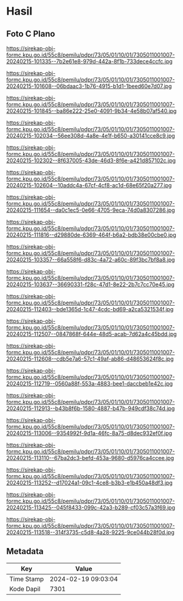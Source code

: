 # Hasil

## Foto C Plano

https://sirekap-obj-formc.kpu.go.id/55c8/pemilu/pdpr/73/05/01/10/01/7305011001007-20240215-101335--7b2e61e8-979d-442a-8f1b-733dece4ccfc.jpg

https://sirekap-obj-formc.kpu.go.id/55c8/pemilu/pdpr/73/05/01/10/01/7305011001007-20240215-101608--06bdaac3-1b76-4915-b1d1-1beed60e7d07.jpg

https://sirekap-obj-formc.kpu.go.id/55c8/pemilu/pdpr/73/05/01/10/01/7305011001007-20240215-101845--ba86e222-25e0-4091-9b34-4e58b07af540.jpg

https://sirekap-obj-formc.kpu.go.id/55c8/pemilu/pdpr/73/05/01/10/01/7305011001007-20240215-102034--56ee308d-4a8e-4e1f-b650-a30141cce8c9.jpg

https://sirekap-obj-formc.kpu.go.id/55c8/pemilu/pdpr/73/05/01/10/01/7305011001007-20240215-102302--8f637005-43de-46d3-8f6e-a421d857102c.jpg

https://sirekap-obj-formc.kpu.go.id/55c8/pemilu/pdpr/73/05/01/10/01/7305011001007-20240215-102604--10addc4a-67cf-4cf8-ac1d-68e65f20a277.jpg

https://sirekap-obj-formc.kpu.go.id/55c8/pemilu/pdpr/73/05/01/10/01/7305011001007-20240215-111654--da0c1ec5-0e66-4705-9eca-74d0a8307286.jpg

https://sirekap-obj-formc.kpu.go.id/55c8/pemilu/pdpr/73/05/01/10/01/7305011001007-20240215-111816--d29880de-6369-464f-b6a2-bdb38e00cbe0.jpg

https://sirekap-obj-formc.kpu.go.id/55c8/pemilu/pdpr/73/05/01/10/01/7305011001007-20240215-103357--66a558f6-d83c-4a72-a60c-89f3bc7bf8a8.jpg

https://sirekap-obj-formc.kpu.go.id/55c8/pemilu/pdpr/73/05/01/10/01/7305011001007-20240215-103637--36690331-f28c-47d1-8e22-2b7c7cc70e45.jpg

https://sirekap-obj-formc.kpu.go.id/55c8/pemilu/pdpr/73/05/01/10/01/7305011001007-20240215-112403--bde1365d-1c47-4cdc-bd69-a2ca5321534f.jpg

https://sirekap-obj-formc.kpu.go.id/55c8/pemilu/pdpr/73/05/01/10/01/7305011001007-20240215-112507--0847868f-644e-48d5-acab-7d62a4c45bdd.jpg

https://sirekap-obj-formc.kpu.go.id/55c8/pemilu/pdpr/73/05/01/10/01/7305011001007-20240215-112608--cdb5e7a6-57c1-49af-ab86-d48653624f8c.jpg

https://sirekap-obj-formc.kpu.go.id/55c8/pemilu/pdpr/73/05/01/10/01/7305011001007-20240215-112719--0560a88f-553a-4883-bee1-daccbeb1e42c.jpg

https://sirekap-obj-formc.kpu.go.id/55c8/pemilu/pdpr/73/05/01/10/01/7305011001007-20240215-112913--b43b8f6b-1580-4887-b47b-949cdf38c74d.jpg

https://sirekap-obj-formc.kpu.go.id/55c8/pemilu/pdpr/73/05/01/10/01/7305011001007-20240215-113006--9354992f-9d1a-46fc-8a75-d8dec932ef0f.jpg

https://sirekap-obj-formc.kpu.go.id/55c8/pemilu/pdpr/73/05/01/10/01/7305011001007-20240215-113110--67ba2dc3-befd-453a-9680-d5976ca4ccee.jpg

https://sirekap-obj-formc.kpu.go.id/55c8/pemilu/pdpr/73/05/01/10/01/7305011001007-20240215-113252--d17024a1-09c1-4ce8-b3b3-e1b450a48df3.jpg

https://sirekap-obj-formc.kpu.go.id/55c8/pemilu/pdpr/73/05/01/10/01/7305011001007-20240215-113425--045f8433-099c-42a3-b289-cf03c57a3f69.jpg

https://sirekap-obj-formc.kpu.go.id/55c8/pemilu/pdpr/73/05/01/10/01/7305011001007-20240215-113518--314f3735-c5d8-4a28-9225-9ce044b28f0d.jpg


## Metadata

| Key        | Value               |
| ---------- | ------------------- |
| Time Stamp | 2024-02-19 09:03:04 |
| Kode Dapil | 7301                |



